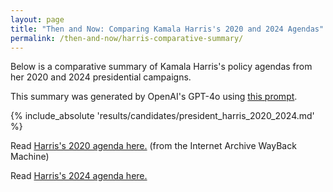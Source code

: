 ```yaml
---
layout: page
title: "Then and Now: Comparing Kamala Harris's 2020 and 2024 Agendas"
permalink: /then-and-now/harris-comparative-summary/
---
```


Below is a comparative summary of Kamala Harris's policy agendas from her 2020 and 2024 presidential campaigns.

This summary was generated by OpenAI's GPT-4o using [this prompt](https://github.com/ChicagoHAI/election-nlp/blob/main/data/prompts/within_candidate_agenda.txt).


{% include_absolute 'results/candidates/president_harris_2020_2024.md' %}




Read [Harris's 2020 agenda here.](https://web.archive.org/web/20191204050029/https://kamalaharris.org/agenda/) (from the Internet Archive WayBack Machine) 

Read [Harris's 2024 agenda here.](https://kamalaharris.com/issues/)

